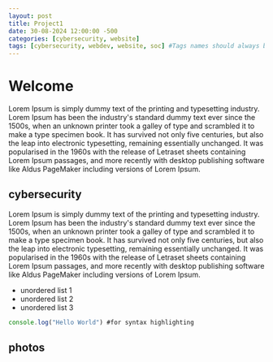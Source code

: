 ```yaml
---
layout: post
title: Project1
date: 30-08-2024 12:00:00 -500
categories: [cybersecurity, website]
tags: [cybersecurity, webdev, website, soc] #Tags names should always be lowercase
---
```


# Welcome

Lorem Ipsum is simply dummy text of the printing and typesetting industry. Lorem Ipsum has been the industry's standard dummy text ever since the 1500s, when an unknown printer took a galley of type and scrambled it to make a type specimen book. It has survived not only five centuries, but also the leap into electronic typesetting, remaining essentially unchanged. It was popularised in the 1960s with the release of Letraset sheets containing Lorem Ipsum passages, and more recently with desktop publishing software like Aldus PageMaker including versions of Lorem Ipsum.

## cybersecurity

Lorem Ipsum is simply dummy text of the printing and typesetting industry. Lorem Ipsum has been the industry's standard dummy text ever since the 1500s, when an unknown printer took a galley of type and scrambled it to make a type specimen book. It has survived not only five centuries, but also the leap into electronic typesetting, remaining essentially unchanged. It was popularised in the 1960s with the release of Letraset sheets containing Lorem Ipsum passages, and more recently with desktop publishing software like Aldus PageMaker including versions of Lorem Ipsum.

* unordered list 1
* unordered list 2
* unordered list 3

```javascript
console.log("Hello World") #for syntax highlighting
```
## photos

